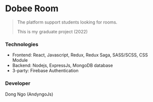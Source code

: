 # Dobee Room

> The platform support students looking for rooms. 
>
> This is my graduate project (2022)

### Technologies
- Frontend: React, Javascript, Redux, Redux Saga, SASS/SCSS, CSS Module
- Backend: Nodejs, ExpressJs, MongoDB database
- 3-party: Firebase Authentication

### Developer
Dong Ngo (AndyngoJs)
